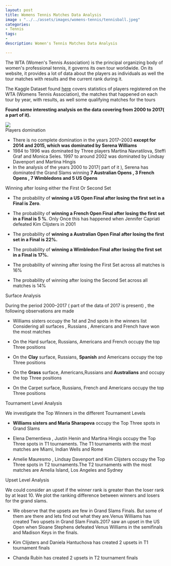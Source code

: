 ```yaml
---
layout: post
title: Womens Tennis Matches Data Analysis
image : "../../assets/images/womens-tennis/tennisball.jpeg"
categories: 
- Tennis
tags:
- 
description: Women's Tennis Matches Data Analysis    

---         
```

The WTA (Women's Tennis Association) is the principal organizing body of women's professional tennis, it governs its own tour worldwide. On its website, it provides a lot of data about the players as individuals as well the tour matches with results and the current rank during it.          

The Kaggle Dataset found [here](https://www.kaggle.com/joaoevangelista/wta-matches-and-rankings) covers statistics of players registered on the WTA (Womens Tennis Association), the matches that happened on each tour by year, with results, as well some qualifying matches for the tours    

**Found some interesting analysis on the data covering from 2000 to 2017( a part of it).**  

<div class="img_row">
	<img class="col three" src="../../assets/images/womens-tennis/tennisball.jpeg">
</div>
    
<div class="alert alert-success" role="alert">
 Players domination
</div>   

* There is no complete domination in the years 2017–2003 **except for 2014 and 2015, which was dominated by Serena Williams**                       
* 1984 to 1996 was dominated by Three players Martina Navratilova, Steffi Graf and Monica Seles. 1997 to around 2002 was dominated by Lindsay Davenport and Martina Hingis            
* In the analysis of the years 2000 to 2017( part of it ), Serena has dominated the Grand Slams winning **7 Australian Opens , 3 French Opens , 7 Wimbledons and 5 US Opens**            

<div class="alert alert-success" role="alert">
 Winning after losing either the First Or Second Set
</div>   

* The probability of **winning a US Open Final after losing the first set in a Final is Zero**.            

* The probability of **winning a French Open Final after losing the first set in a Final is 5 %**. Only Once this has happened when Jennifer Capriati defeated Kim Clijsters in 2001         

* The probability of **winning a Australian Open Final after losing the first set in a Final is 22%.**          

* The probability of **winning a Wimbledon Final after losing the first set in a Final is 17%.**          

* The probability of winning after losing the First Set across all matches is 16%            

* The probability of winning after losing the Second Set across all matches is 14%

<div class="alert alert-success" role="alert">
 Surface Analysis
</div>   
      

During the period 2000–2017 ( part of the data of 2017 is present) , the following observations are made               

* Williams sisters occupy the 1st and 2nd spots in the winners list
Considering all surfaces , Russians , Americans and French have won the most matches            

* On the Hard surface, Russians, Americans and French occupy the top Three positions            

* On the **Clay** surface, Russians, **Spanish** and Americans occupy the top Three positions          

* On the **Grass** surface, Americans,Russians and **Australians** and occupy the top Three positions            

* On the Carpet surface, Russians, French and Americans occupy the top Three positions                    

<div class="alert alert-success" role="alert">
 Tournament Level Analysis
</div>    
         

We investigate the Top Winners in the different Tournament Levels         

* **Williams sisters and Maria Sharapova**  occupy the Top Three spots in Grand Slams        

* Elena Dementieva , Justin Henin and Martina Hingis occupy the Top Three spots in T1 tournaments. The T1 tournaments with the most matches are Miami, Indian Wells and Rome           

* Amelie Mauresmo , Lindsay Davenport and Kim Clijsters occupy the Top Three spots in T2 tournaments.The T2 tournaments with the most matches are Amelia Island, Los Angeles and Sydney            

<div class="alert alert-success" role="alert">
 Upset Level Analysis
</div>              

We could consider an upset if the winner rank is greater than the loser rank by at least 10. We plot the ranking difference between winners and losers for the grand slams.               

* We observe that the upsets are few in Grand Slams Finals. But some of them are there and lets find out what they are.Venus Williams has created Two upsets in Grand Slam Finals.2017 saw an upset in the US Open when Sloane Stephens defeated Venus Williams in the semifinals and Madison Keys in the finals.             

* Kim Clijsters and Daniela Hantuchova has created 2 upsets in T1 tournament finals           

* Chanda Rubin has created 2 upsets in T2 tournament finals              


